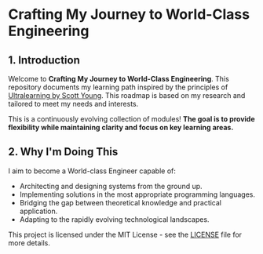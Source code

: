 # Crafting My Journey to World-Class Engineering

## 1. Introduction

Welcome to **Crafting My Journey to World-Class Engineering**. This repository documents my learning path inspired by the principles of [Ultralearning by Scott Young](https://www.scotthyoung.com/blog/ultralearning/). This roadmap is based on my research and tailored to meet my needs and interests.

This is a continuously evolving collection of modules! **The goal is to provide flexibility while maintaining clarity and focus on key learning areas.**

## 2. Why I'm Doing This

I aim to become a World-class Engineer capable of:

- Architecting and designing systems from the ground up.
- Implementing solutions in the most appropriate programming languages.
- Bridging the gap between theoretical knowledge and practical application.
- Adapting to the rapidly evolving technological landscapes.

This project is licensed under the MIT License - see the [LICENSE](LICENSE) file for more details.
